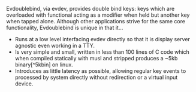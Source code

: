 Evdoublebind, via evdev, provides double bind keys: keys which are overloaded with functional acting as a modifier when held but another key when tapped alone. Although other applications strive for the same core functionality, Evdoublebind is unique in that it...
* Runs at a low level interfacing evdev directly so that it is display server
agnostic even working in a TTY. 
* Is very simple and small, written in less than 100 lines of C code which when
  compiled statically with musl and stripped produces a ~5kb binary[^5kbin] on linux. 
* Introduces as little latency as possible, allowing regular key events to
  processed by system directly without redirection or a virtual input device.
